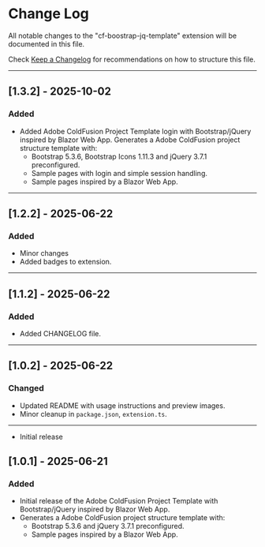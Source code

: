 # Change Log

All notable changes to the "cf-boostrap-jq-template" extension will be documented in this file.

Check [Keep a Changelog](http://keepachangelog.com/) for recommendations on how to structure this file.

---

## [1.3.2] - 2025-10-02
### Added
- Added Adobe ColdFusion Project Template login with Bootstrap/jQuery inspired by Blazor Web App.
  Generates a Adobe ColdFusion project structure template with:
  - Bootstrap 5.3.6, Bootstrap Icons 1.11.3 and jQuery 3.7.1 preconfigured.
  - Sample pages with login and simple session handling.
  - Sample pages inspired by a Blazor Web App.

---

## [1.2.2] - 2025-06-22
### Added
- Minor changes
- Added badges to extension.

---

## [1.1.2] - 2025-06-22
### Added
- Added CHANGELOG file.

---

## [1.0.2] - 2025-06-22
### Changed
- Updated README with usage instructions and preview images.
- Minor cleanup in `package.json`, `extension.ts`.

---

- Initial release
## [1.0.1] - 2025-06-21
### Added
- Initial release of the Adobe ColdFusion Project Template with Bootstrap/jQuery inspired by Blazor Web App.
- Generates a Adobe ColdFusion project structure template with:
  - Bootstrap 5.3.6 and jQuery 3.7.1 preconfigured.
  - Sample pages inspired by a Blazor Web App.
